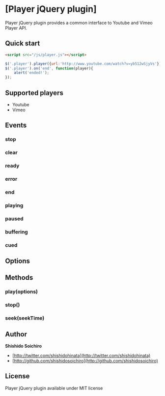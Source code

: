 # [Player jQuery plugin]

Player jQuery plugin provides a common interface to Youtube and Vimeo Player API.


## Quick start

```html
<script src="/js/player.js"></script>
```

```javascript
$('.player').player({url:'http://www.youtube.com/watch?v=yb512wSjyVs'});
$('.player').on('end', function(player){
	alert('ended!');
});
```

## Supported players

* Youtube 
* Vimeo

## Events

### stop
### clear
### ready
### error
### end
### playing
### paused
### buffering
### cued

## Options

## Methods

### play(options)

### stop()

### seek(seekTime)

## Author

**Shishido Soichiro**

+ [http://twitter.com/shishidohinata](http://twitter.com/shishidohinata)
+ [http://github.com/shishidosoichiro](http://github.com/shishidosoichiro)



## License

Player jQuery plugin available under MIT license
